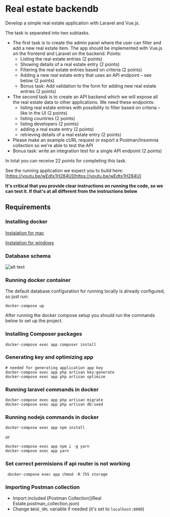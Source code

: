 # Real estate backendb

Develop a simple real estate application with Laravel and Vue.js. 

The task is separated into two subtasks.
- The first task is to create the admin panel where the user can filter and add a new real estate item. The app should be implemented with Vue.js on the frontend and Laravel on the backend. Points:
    - Listing the real estate entries (2 points)
    - Showing details of a real estate entry (2 points)
    - Filtering the real estate entries based on criteria (2 points)
    - Adding a new real estate entry that uses an API endpoint – see below (2 points)
    - Bonus task: Add validation to the form for adding new real estate entries  (2 points)
- The second task is to create an API backend which we will expose all the real estate data to other applications. We need these endpoints:
    - listing real estate entries with possibility to filter based on criteria – like in the UI (2 points)
    - listing countries (2 points)
    - listing developers (2 points)
    - adding a real esate entry (2 points)
    - retrieving details of a real estate entry (2 points)
- Please make an example cURL request or export a Postman/Insomnia collection so we're able to test the API
- Bonus task: write an integration test for a single API endpoint (2 points)

In total you can receive 22 points for completing this task.

See the running application we expect you to build here:
[https://youtu.be/wEdtx1H284U](https://youtu.be/wEdtx1H284U)

**It's critical that you provide clear instructions on running the code, so we can test it. If that's at all different from the instructions below**

## Requirements

### Installing docker

[Instalation for mac](https://docs.docker.com/docker-for-mac/install/)

[Instalation for windows](https://docs.docker.com/docker-for-windows/install/)


### Database schema

![alt text](./database_schema.jpeg "Database schema")


### Running docker container

The default database configuration for running locally is already configured, so just run:

```shell
docker-compose up
```

After running the docker compose setup you should run the commands below to set up the project.

### Installing Composer packages

```
docker-compose exec app composer install
```

### Generating key and optimizing app
```
# needed for generating application app key 
docker-compose exec app php artisan key:generate
docker-compose exec app php artisan optimize
```

### Running laravel commands in docker
```
docker-compose exec app php artisan migrate
docker-compose exec app php artisan db:seed
```
### Running nodejs commands in docker
```
docker-compose exec app npm install
```
or
```
docker-compose exec app npm i -g yarn
docker-compose exec app yarn
```

### Set correct permisions if api router is not working
```
 docker-compose exec app chmod -R 755 storage
```

### Importing Postman collection

- Import included [Postman Collection](Real Estate.postman_collection.json)
- Change `BASE_URL` variable if needed (it's set to `localhost:8080`)